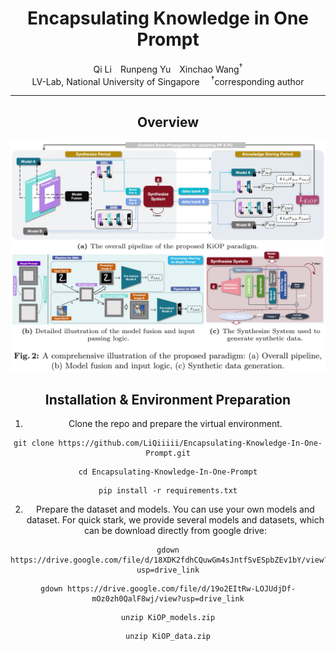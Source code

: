<div align="center">

<h1>Encapsulating Knowledge in One Prompt</h1>

<div>
Qi Li&emsp;Runpeng Yu&emsp;Xinchao Wang<sup>&dagger;</sup>
</div>
<div>
    LV-Lab, National University of Singapore&emsp;
    <sup>&dagger;</sup>corresponding author 
</div>

---
## Overview
![overall_structure](./datafree/ECCV2024_KiOP_pipeline.jpg)

## Installation & Environment Preparation

1. Clone the repo and prepare the virtual environment.

```
git clone https://github.com/LiQiiiii/Encapsulating-Knowledge-In-One-Prompt.git
```

```
cd Encapsulating-Knowledge-In-One-Prompt
```

```
pip install -r requirements.txt
```

2. Prepare the dataset and models. You can use your own models and dataset. For quick stark, we provide several models and datasets, which can be download directly from google drive:

```
gdown https://drive.google.com/file/d/18XDK2fdhCQuwGm4sJntfSvESpbZEv1bY/view?usp=drive_link
```

```
gdown https://drive.google.com/file/d/19o2EItRw-LOJUdjDf-mOz0zh0QalF8wj/view?usp=drive_link
```

```
unzip KiOP_models.zip
```

```
unzip KiOP_data.zip
```
